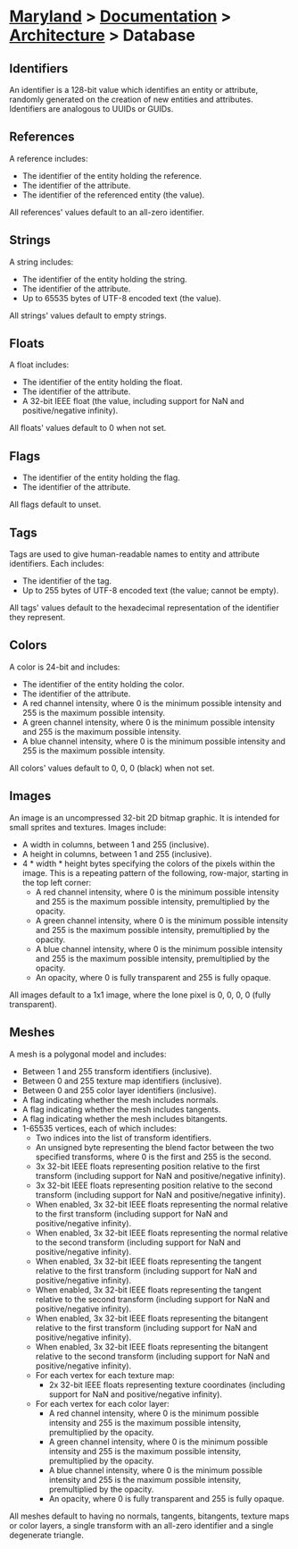 # [Maryland](../../readme.md) > [Documentation](../readme.md) > [Architecture](./readme.md) > Database

## Identifiers

An identifier is a 128-bit value which identifies an entity or attribute, randomly generated on the creation of new entities and attributes.  Identifiers are analogous to UUIDs or GUIDs.

## References

A reference includes:

- The identifier of the entity holding the reference.
- The identifier of the attribute.
- The identifier of the referenced entity (the value).

All references' values default to an all-zero identifier.

## Strings

A string includes:

- The identifier of the entity holding the string.
- The identifier of the attribute.
- Up to 65535 bytes of UTF-8 encoded text (the value).

All strings' values default to empty strings.

## Floats

A float includes:

- The identifier of the entity holding the float.
- The identifier of the attribute.
- A 32-bit IEEE float (the value, including support for NaN and positive/negative infinity).

All floats' values default to 0 when not set.

## Flags

- The identifier of the entity holding the flag.
- The identifier of the attribute.

All flags default to unset.

## Tags

Tags are used to give human-readable names to entity and attribute identifiers.  Each includes:

- The identifier of the tag.
- Up to 255 bytes of UTF-8 encoded text (the value; cannot be empty).

All tags' values default to the hexadecimal representation of the identifier they represent.

## Colors

A color is 24-bit and includes:

- The identifier of the entity holding the color.
- The identifier of the attribute.
- A red channel intensity, where 0 is the minimum possible intensity and 255 is the maximum possible intensity.
- A green channel intensity, where 0 is the minimum possible intensity and 255 is the maximum possible intensity.
- A blue channel intensity, where 0 is the minimum possible intensity and 255 is the maximum possible intensity.

All colors' values default to 0, 0, 0 (black) when not set.

## Images

An image is an uncompressed 32-bit 2D bitmap graphic.  It is intended for small sprites and textures.  Images include:

- A width in columns, between 1 and 255 (inclusive).
- A height in columns, between 1 and 255 (inclusive).
- 4 * width * height bytes specifying the colors of the pixels within the image.  This is a repeating pattern of the following, row-major, starting in the top left corner:
  - A red channel intensity, where 0 is the minimum possible intensity and 255 is the maximum possible intensity, premultiplied by the opacity.
  - A green channel intensity, where 0 is the minimum possible intensity and 255 is the maximum possible intensity, premultiplied by the opacity.
  - A blue channel intensity, where 0 is the minimum possible intensity and 255 is the maximum possible intensity, premultiplied by the opacity.
  - An opacity, where 0 is fully transparent and 255 is fully opaque.

All images default to a 1x1 image, where the lone pixel is 0, 0, 0, 0 (fully transparent).

## Meshes

A mesh is a polygonal model and includes:

- Between 1 and 255 transform identifiers (inclusive).
- Between 0 and 255 texture map identifiers (inclusive).
- Between 0 and 255 color layer identifiers (inclusive).
- A flag indicating whether the mesh includes normals.
- A flag indicating whether the mesh includes tangents.
- A flag indicating whether the mesh includes bitangents.
- 1-65535 vertices, each of which includes:
  - Two indices into the list of transform identifiers.
  - An unsigned byte representing the blend factor between the two specified transforms, where 0 is the first and 255 is the second.
  - 3x 32-bit IEEE floats representing position relative to the first transform (including support for NaN and positive/negative infinity).
  - 3x 32-bit IEEE floats representing position relative to the second transform (including support for NaN and positive/negative infinity).
  - When enabled, 3x 32-bit IEEE floats representing the normal relative to the first transform (including support for NaN and positive/negative infinity).
  - When enabled, 3x 32-bit IEEE floats representing the normal relative to the second transform (including support for NaN and positive/negative infinity).
  - When enabled, 3x 32-bit IEEE floats representing the tangent relative to the first transform (including support for NaN and positive/negative infinity).
  - When enabled, 3x 32-bit IEEE floats representing the tangent relative to the second transform (including support for NaN and positive/negative infinity).
  - When enabled, 3x 32-bit IEEE floats representing the bitangent relative to the first transform (including support for NaN and positive/negative infinity).
  - When enabled, 3x 32-bit IEEE floats representing the bitangent relative to the second transform (including support for NaN and positive/negative infinity).
  - For each vertex for each texture map:
    - 2x 32-bit IEEE floats representing texture coordinates (including support for NaN and positive/negative infinity).
  - For each vertex for each color layer:
    - A red channel intensity, where 0 is the minimum possible intensity and 255 is the maximum possible intensity, premultiplied by the opacity.
    - A green channel intensity, where 0 is the minimum possible intensity and 255 is the maximum possible intensity, premultiplied by the opacity.
    - A blue channel intensity, where 0 is the minimum possible intensity and 255 is the maximum possible intensity, premultiplied by the opacity.
    - An opacity, where 0 is fully transparent and 255 is fully opaque.

All meshes default to having no normals, tangents, bitangents, texture maps or color layers, a single transform with an all-zero identifier and a single degenerate triangle.
